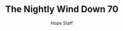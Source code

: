 ---
image: /assets/img/nwd/70_nwd_psalm_142_3_a_nlt.png
title: The Nightly Wind Down 70
number: 70
categories:
  - The Nightly Wind Down
author: Hope Staff
notes: The Nightly Wind Down 70
embed: >-
  EMBED_GOES_HERE
transcript: >-
  SOME LINES OF TEXT START HERE
---